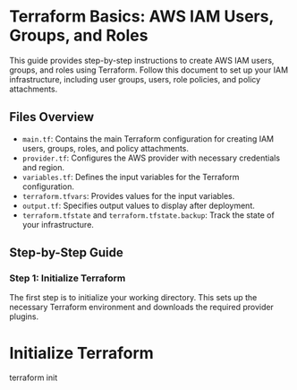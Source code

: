 # Terraform Basics: AWS IAM Users, Groups, and Roles

This guide provides step-by-step instructions to create AWS IAM users, groups, and roles using Terraform. Follow this document to set up your IAM infrastructure, including user groups, users, role policies, and policy attachments.

## Files Overview
- `main.tf`: Contains the main Terraform configuration for creating IAM users, groups, roles, and policy attachments.
- `provider.tf`: Configures the AWS provider with necessary credentials and region.
- `variables.tf`: Defines the input variables for the Terraform configuration.
- `terraform.tfvars`: Provides values for the input variables.
- `output.tf`: Specifies output values to display after deployment.
- `terraform.tfstate` and `terraform.tfstate.backup`: Track the state of your infrastructure.

## Step-by-Step Guide

### Step 1: Initialize Terraform
The first step is to initialize your working directory. This sets up the necessary Terraform environment and downloads the required provider plugins.

# Initialize Terraform
terraform init

